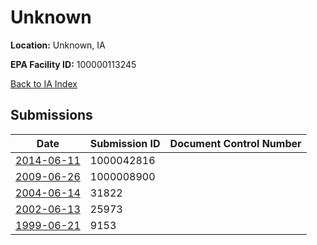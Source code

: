 # Unknown

**Location:** Unknown, IA

**EPA Facility ID:** 100000113245

[Back to IA Index](../../index.md)

## Submissions

| Date | Submission ID | Document Control Number |
|------|--------------|-------------------------|
| [2014-06-11](submissions/1000042816.md) | 1000042816 |  |
| [2009-06-26](submissions/1000008900.md) | 1000008900 |  |
| [2004-06-14](submissions/31822.md) | 31822 |  |
| [2002-06-13](submissions/25973.md) | 25973 |  |
| [1999-06-21](submissions/9153.md) | 9153 |  |
